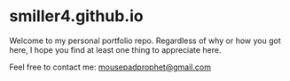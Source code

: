 # smiller4.github.io
Welcome to my personal portfolio repo. Regardless of why or how you got here, I hope you find at least one thing to appreciate here.

Feel free to contact me: mousepadprophet@gmail.com
